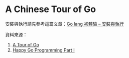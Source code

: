 A Chinese Tour of Go
===

安裝與執行請先參考這篇文章：<a href="http://imazole.wordpress.com/2013/12/03/go-lang-part1/" target="_blank">Go lang 初體驗 – 安裝與執行</a>

資料來源： 

1. <a href="http://tour.golang.org/" target="_blank">A Tour of Go</a> 
2. <a href="http://www.slideshare.net/c9s/happy-gopart1" target="_blank">Happy Go Programming Part I</a>


 

